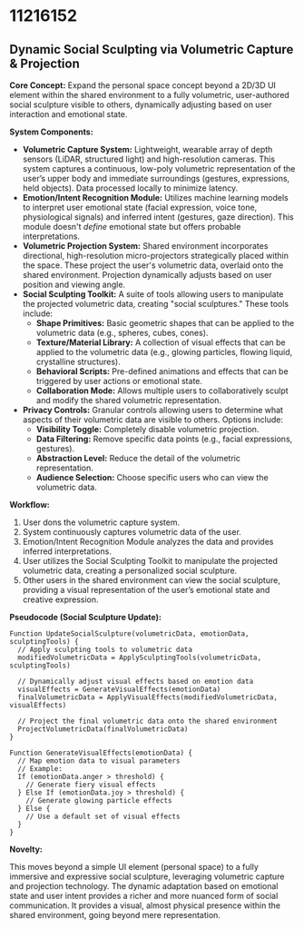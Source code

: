 # 11216152

## Dynamic Social Sculpting via Volumetric Capture & Projection

**Core Concept:** Expand the personal space concept beyond a 2D/3D UI element within the shared environment to a fully volumetric, user-authored social sculpture visible to others, dynamically adjusting based on user interaction and emotional state.

**System Components:**

*   **Volumetric Capture System:** Lightweight, wearable array of depth sensors (LiDAR, structured light) and high-resolution cameras. This system captures a continuous, low-poly volumetric representation of the user’s upper body and immediate surroundings (gestures, expressions, held objects). Data processed locally to minimize latency.
*   **Emotion/Intent Recognition Module:** Utilizes machine learning models to interpret user emotional state (facial expression, voice tone, physiological signals) and inferred intent (gestures, gaze direction). This module doesn't *define* emotional state but offers probable interpretations.
*   **Volumetric Projection System:** Shared environment incorporates directional, high-resolution micro-projectors strategically placed within the space. These project the user's volumetric data, overlaid onto the shared environment. Projection dynamically adjusts based on user position and viewing angle.
*   **Social Sculpting Toolkit:** A suite of tools allowing users to manipulate the projected volumetric data, creating "social sculptures." These tools include:
    *   **Shape Primitives:** Basic geometric shapes that can be applied to the volumetric data (e.g., spheres, cubes, cones).
    *   **Texture/Material Library:** A collection of visual effects that can be applied to the volumetric data (e.g., glowing particles, flowing liquid, crystalline structures).
    *   **Behavioral Scripts:** Pre-defined animations and effects that can be triggered by user actions or emotional state.
    *   **Collaboration Mode:** Allows multiple users to collaboratively sculpt and modify the shared volumetric representation.
*   **Privacy Controls:** Granular controls allowing users to determine what aspects of their volumetric data are visible to others. Options include:
    *   **Visibility Toggle:** Completely disable volumetric projection.
    *   **Data Filtering:** Remove specific data points (e.g., facial expressions, gestures).
    *   **Abstraction Level:** Reduce the detail of the volumetric representation.
    *   **Audience Selection:** Choose specific users who can view the volumetric data.

**Workflow:**

1.  User dons the volumetric capture system.
2.  System continuously captures volumetric data of the user.
3.  Emotion/Intent Recognition Module analyzes the data and provides inferred interpretations.
4.  User utilizes the Social Sculpting Toolkit to manipulate the projected volumetric data, creating a personalized social sculpture.
5.  Other users in the shared environment can view the social sculpture, providing a visual representation of the user’s emotional state and creative expression.

**Pseudocode (Social Sculpture Update):**

```
Function UpdateSocialSculpture(volumetricData, emotionData, sculptingTools) {
  // Apply sculpting tools to volumetric data
  modifiedVolumetricData = ApplySculptingTools(volumetricData, sculptingTools)

  // Dynamically adjust visual effects based on emotion data
  visualEffects = GenerateVisualEffects(emotionData)
  finalVolumetricData = ApplyVisualEffects(modifiedVolumetricData, visualEffects)

  // Project the final volumetric data onto the shared environment
  ProjectVolumetricData(finalVolumetricData)
}

Function GenerateVisualEffects(emotionData) {
  // Map emotion data to visual parameters
  // Example:
  If (emotionData.anger > threshold) {
    // Generate fiery visual effects
  } Else If (emotionData.joy > threshold) {
    // Generate glowing particle effects
  } Else {
    // Use a default set of visual effects
  }
}
```

**Novelty:**

This moves beyond a simple UI element (personal space) to a fully immersive and expressive social sculpture, leveraging volumetric capture and projection technology. The dynamic adaptation based on emotional state and user intent provides a richer and more nuanced form of social communication. It provides a visual, almost physical presence within the shared environment, going beyond mere representation.